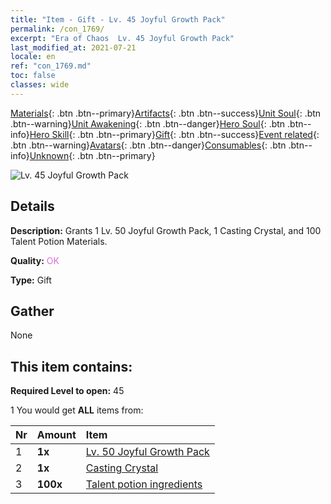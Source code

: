 ```yaml
---
title: "Item - Gift - Lv. 45 Joyful Growth Pack"
permalink: /con_1769/
excerpt: "Era of Chaos  Lv. 45 Joyful Growth Pack"
last_modified_at: 2021-07-21
locale: en
ref: "con_1769.md"
toc: false
classes: wide
---
```

 [Materials](/Items/){: .btn .btn--primary}[Artifacts](/Items/Artifacts/){: .btn .btn--success}[Unit Soul](/Items/UnitSoul/){: .btn .btn--warning}[Unit Awakening](/Items/UnitAwakening/){: .btn .btn--danger}[Hero Soul](/Items/HeroSoul/){: .btn .btn--info}[Hero Skill](/Items/HeroSkill/){: .btn .btn--primary}[Gift](/Items/Gift/){: .btn .btn--success}[Event related](/Items/Events/){: .btn .btn--warning}[Avatars](/Items/Avatars/){: .btn .btn--danger}[Consumables](/Items/Consumables/){: .btn .btn--info}[Unknown](/Items/Unknown/){: .btn .btn--primary}

 ![Lv. 45 Joyful Growth Pack](/images/t/i_907219.png)

## Details
 **Description:** Grants 1 Lv. 50 Joyful Growth Pack, 1 Casting Crystal, and 100 Talent Potion Materials.

 **Quality:** <span style="color: #DA70D6">OK</span>

 **Type:** Gift

## Gather

  None

## This item contains:

 **Required Level to open:** 45

 1 You would get **ALL** items  from:

  | Nr | Amount |     Item    |
  |:---|:-------|:------------|
  | 1 |  **1x** | [Lv. 50 Joyful Growth Pack](/Items/con_1770/) |  | 
  | 2 |  **1x** | [Casting Crystal](/Items/art_189/) |  | 
  | 3 |  **100x** | [Talent potion ingredients](/Items/con_1120/) |  | 

